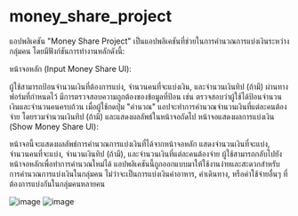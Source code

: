 # money_share_project

แอปพลิเคชัน "Money Share Project" เป็นแอปพลิเคชันที่ช่วยในการคำนวณการแบ่งเงินระหว่างกลุ่มคน โดยมีฟังก์ชันการทำงานหลักดังนี้:

หน้าจอหลัก (Input Money Share UI):

ผู้ใช้สามารถป้อนจำนวนเงินที่ต้องการแบ่ง, จำนวนคนที่จะแบ่งเงิน, และจำนวนเงินทิป (ถ้ามี) ผ่านทางฟอร์มที่กำหนดไว้
มีการตรวจสอบความถูกต้องของข้อมูลที่ป้อน เช่น ตรวจสอบว่าผู้ใช้ได้ป้อนจำนวนเงินและจำนวนคนครบถ้วน
เมื่อผู้ใช้กดปุ่ม "คำนวณ" แอปจะทำการคำนวณจำนวนเงินที่แต่ละคนต้องจ่าย โดยรวมจำนวนเงินทิป (ถ้ามี) และแสดงผลลัพธ์ในหน้าจอถัดไป
หน้าจอแสดงผลการแบ่งเงิน (Show Money Share UI):

หน้าจอนี้จะแสดงผลลัพธ์การคำนวณการแบ่งเงินที่ได้จากหน้าจอหลัก
แสดงจำนวนเงินที่จะแบ่ง, จำนวนคนที่จะแบ่ง, จำนวนเงินทิป (ถ้ามี), และจำนวนเงินที่แต่ละคนต้องจ่าย
ผู้ใช้สามารถกลับไปยังหน้าจอหลักเพื่อทำการคำนวณใหม่ได้
แอปพลิเคชันนี้ถูกออกแบบมาให้ใช้งานง่ายและสะดวกสำหรับการคำนวณการแบ่งเงินในกลุ่มคน ไม่ว่าจะเป็นการแบ่งเงินค่าอาหาร, ค่าเดินทาง, หรือค่าใช้จ่ายอื่นๆ ที่ต้องการแบ่งกันในกลุ่มคนหลายคน


![image](https://github.com/user-attachments/assets/1d739864-d195-4164-8a15-b8707ee283cb)
![image](https://github.com/user-attachments/assets/3330cc2e-b1c1-4a1b-82f4-bc358310f387)
